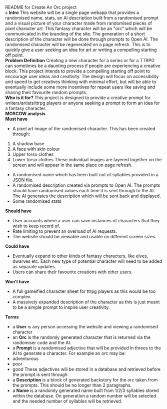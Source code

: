 README for Create An Orc project
<br />s
**Intro**
This website will be a single page webapp that provides a randomised name, stats, an AI description built from a randomised prompt and a visual
picture of your character made from randomised pieces of pixel character art. This fantasy character will be an "orc" 
which will be communicated in the branding of the site.
The generation of a short description of the character will be done through prompts to Open AI.
The randomised character will be regenerated on a page refresh. This is to quickly give a user 
seeking an idea for art or writing a compelling starting off point.
<br />
**Problem Definition**
Creating a new character for a series or for a TTRPG can sometimes be a daunting process if people are
experiencing a creative block. 
This project intends to provide a compelling starting off point to encourage user ideas and creativity.
The design will focus on accessibility and speed to get creatives thinking with minimal effort, but will be
able to eventually include some more incentives for repeat users like saving and sharing their 
favourite random prompts.
<br />
**Who is it for?**
This project is designed to provide a creative prompt for writers/artists/ttrpg players or anyone seeking a
prompt to form an idea for a fantasy character.
<br />
**MOSCOW analysis**
<br />
**Must have**
<br/>
- A pixel art image of the randomised character. This has been created through:
1. A shadow base
2. A face with skin colour
3. Upper torso clothes
4. Lower torso clothes
These individual images are layered together on the screen and will appear in the same place on page refresh.
- A randomised name which has been built out of syllables provided in a JSON file.
- A randomised description created via prompts to Open AI. The prompts should have randomised values each time it is sent
through to the AI. The AI generates the description which will be sent back and displayed.
- Some randomised stats

**Should have**
- User accounts where a user can save instances of characters that they wish to keep record of.
- Rate limiting to prevent an overload of AI requests.
- The website should be viewable and usable on different screen sizes.


**Could have**
- Eventually expand to other kinds of fantasy characters, like elves, dwarves etc. Each new type of potential character
will need to be added as separate updates.
- Users can share their favourite creations with other users.

**Won't have**
- A full gameified character sheet for ttrpg players as this would be too complex.
- A massively expanded description of the character as this is just meant to be a simple prompt to inspire user
creativity.

**Terms**

- a **User** is any person accessing the website and viewing a randomised character
- an **Orc** is the randomly generated character that is returned via the randomiser code and the AI.
- a **Prompt** is a randomised adjective that will be provided in threes to the AI to generate a
character. For example an orc may be:
- adventurous
- poor
- good
These adjectives will be stored in a database and retrieved before the prompt is sent through.
- a **Description** is a block of generated backstory for the orc taken from the prompts. This should be no
longer than 2 paragraphs.
- a **Name** is a randomly generated name built from 1/2/3 syllables stored within the database. On
generation a random number will be selected and the needed number of syllables will be retrieved.
